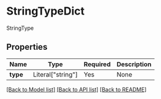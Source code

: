 # StringTypeDict

StringType

## Properties
| Name | Type | Required | Description |
| ------------ | ------------- | ------------- | ------------- |
**type** | Literal["string"] | Yes | None |


[[Back to Model list]](../../../../README.md#models-v1-link) [[Back to API list]](../../../../README.md#apis-v1-link) [[Back to README]](../../../../README.md)
